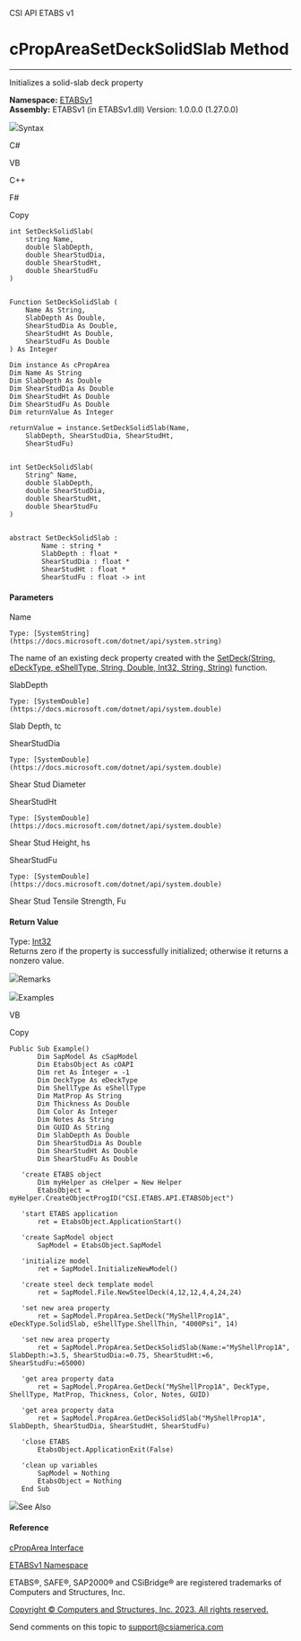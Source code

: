 ﻿

CSI API ETABS v1

# cPropAreaSetDeckSolidSlab Method  
  
---  
  
Initializes a solid-slab deck property

**Namespace:** [ETABSv1](2780f1b8-2033-5289-2298-1cdb2a7508d9.htm)  
**Assembly:** ETABSv1 (in ETABSv1.dll) Version: 1.0.0.0 (1.27.0.0)

![](../icons/SectionExpanded.png)Syntax

C#

VB

C++

F#

Copy

    
    
    int SetDeckSolidSlab(
    	string Name,
    	double SlabDepth,
    	double ShearStudDia,
    	double ShearStudHt,
    	double ShearStudFu
    )
    
    
    Function SetDeckSolidSlab ( 
    	Name As String,
    	SlabDepth As Double,
    	ShearStudDia As Double,
    	ShearStudHt As Double,
    	ShearStudFu As Double
    ) As Integer
    
    Dim instance As cPropArea
    Dim Name As String
    Dim SlabDepth As Double
    Dim ShearStudDia As Double
    Dim ShearStudHt As Double
    Dim ShearStudFu As Double
    Dim returnValue As Integer
    
    returnValue = instance.SetDeckSolidSlab(Name, 
    	SlabDepth, ShearStudDia, ShearStudHt, 
    	ShearStudFu)
    
    
    int SetDeckSolidSlab(
    	String^ Name, 
    	double SlabDepth, 
    	double ShearStudDia, 
    	double ShearStudHt, 
    	double ShearStudFu
    )
    
    
    abstract SetDeckSolidSlab : 
            Name : string * 
            SlabDepth : float * 
            ShearStudDia : float * 
            ShearStudHt : float * 
            ShearStudFu : float -> int 
    

#### Parameters

Name

    Type: [SystemString](https://docs.microsoft.com/dotnet/api/system.string)  
The name of an existing deck property created with the [SetDeck(String,
eDeckType, eShellType, String, Double, Int32, String,
String)](f9ab6c11-c39e-beab-a6c0-0d709e5e189f.htm) function.

SlabDepth

    Type: [SystemDouble](https://docs.microsoft.com/dotnet/api/system.double)  
Slab Depth, tc

ShearStudDia

    Type: [SystemDouble](https://docs.microsoft.com/dotnet/api/system.double)  
Shear Stud Diameter

ShearStudHt

    Type: [SystemDouble](https://docs.microsoft.com/dotnet/api/system.double)  
Shear Stud Height, hs

ShearStudFu

    Type: [SystemDouble](https://docs.microsoft.com/dotnet/api/system.double)  
Shear Stud Tensile Strength, Fu

#### Return Value

Type: [Int32](https://docs.microsoft.com/dotnet/api/system.int32)  
Returns zero if the property is successfully initialized; otherwise it returns
a nonzero value.

![](../icons/SectionExpanded.png)Remarks

![](../icons/SectionExpanded.png)Examples

VB

Copy

    
    
    Public Sub Example()
           Dim SapModel As cSapModel
           Dim EtabsObject As cOAPI
           Dim ret As Integer = -1
           Dim DeckType As eDeckType
           Dim ShellType As eShellType
           Dim MatProp As String
           Dim Thickness As Double
           Dim Color As Integer
           Dim Notes As String
           Dim GUID As String
           Dim SlabDepth As Double
           Dim ShearStudDia As Double
           Dim ShearStudHt As Double
           Dim ShearStudFu As Double
    
       'create ETABS object
           Dim myHelper as cHelper = New Helper
           EtabsObject = myHelper.CreateObjectProgID("CSI.ETABS.API.ETABSObject")
    
       'start ETABS application
           ret = EtabsObject.ApplicationStart()
    
       'create SapModel object
           SapModel = EtabsObject.SapModel
    
       'initialize model
           ret = SapModel.InitializeNewModel()
    
       'create steel deck template model
           ret = SapModel.File.NewSteelDeck(4,12,12,4,4,24,24)
    
       'set new area property
           ret = SapModel.PropArea.SetDeck("MyShellProp1A", eDeckType.SolidSlab, eShellType.ShellThin, "4000Psi", 14)
    
       'set new area property
           ret = SapModel.PropArea.SetDeckSolidSlab(Name:="MyShellProp1A", SlabDepth:=3.5, ShearStudDia:=0.75, ShearStudHt:=6, ShearStudFu:=65000)
    
       'get area property data
           ret = SapModel.PropArea.GetDeck("MyShellProp1A", DeckType, ShellType, MatProp, Thickness, Color, Notes, GUID)
    
       'get area property data
           ret = SapModel.PropArea.GetDeckSolidSlab("MyShellProp1A", SlabDepth, ShearStudDia, ShearStudHt, ShearStudFu)
    
       'close ETABS
           EtabsObject.ApplicationExit(False)
    
       'clean up variables
           SapModel = Nothing
           EtabsObject = Nothing
       End Sub

![](../icons/SectionExpanded.png)See Also

#### Reference

[cPropArea Interface](05202e19-1948-3d93-0a27-426378bde769.htm)

[ETABSv1 Namespace](2780f1b8-2033-5289-2298-1cdb2a7508d9.htm)

ETABS®, SAFE®, SAP2000® and CSiBridge® are registered trademarks of Computers
and Structures, Inc.  

[Copyright © Computers and Structures, Inc. 2023. All rights
reserved.](http://www.csiamerica.com)

Send comments on this topic to
[support@csiamerica.com](mailto:support%40csiamerica.com?Subject=CSI%20API%20ETABS%20v1)

